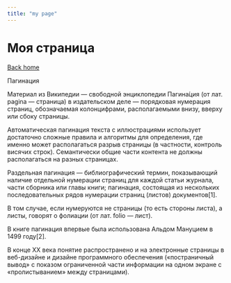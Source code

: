 ```yaml
---
title: "my page"
---
```


# Моя страница

[Back home](/)


Пагинация

Материал из Википедии — свободной энциклопедии
Пагина́ция (от лат. pagina — страница) в издательском деле — порядковая нумерация страниц, обозначаемая колонцифрами, располагаемыми внизу, вверху или сбоку страницы.

Автоматическая пагинация текста с иллюстрациями использует достаточно сложные правила и алгоритмы для определения, где именно может располагаться разрыв страницы (в частности, контроль висячих строк). Семантически общие части контента не должны располагаться на разных страницах.

Раздельная пагинация — библиографический термин, показывающий наличие отдельной нумерации страниц для каждой статьи журнала, части сборника или главы книги; пагинация, состоящая из нескольких последовательных рядов нумерации страниц (листов) документов[1].

В том случае, если нумеруются не страницы (то есть стороны листа), а листы, говорят о фолиации (от лат. folio — лист).

В книге пагинация впервые была использована Альдом Мануцием в 1499 году[2].

В конце XX века понятие распространено и на электронные страницы в веб-дизайне и дизайне программного обеспечения («постраничный вывод» с показом ограниченной части информации на одном экране с «пролистыванием» между страницами).

